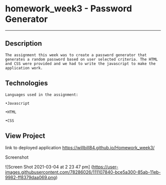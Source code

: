 # homework_week3 - Password Generator
--------------------------------------------------

## Description

```
The assignment this week was to create a password generator that generates a random password based on user selected criteria. The HTML and CSS were provided and we had to write the javascript to make the application work. 

```


## Technologies

```
Languages used in the assignment:

•Javascript

•HTML 

•CSS

```


## View Project

link to deployed application
https://willbill84.github.io/Homework_week3/

Screenshot

![Screen Shot 2021-03-04 at 2 23 47 pm] (https://user-images.githubusercontent.com/78286026/111107840-bce5a300-85ab-11eb-9982-ff8379daa069.png)

